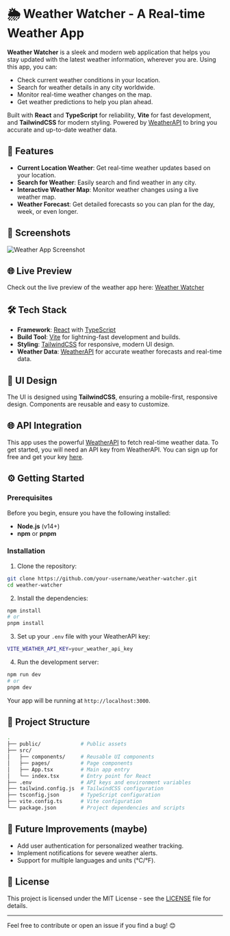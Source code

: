 

# 🌦️ Weather Watcher - A Real-time Weather App

**Weather Watcher** is a sleek and modern web application that helps you stay updated with the latest weather information, wherever you are. Using this app, you can:
- Check current weather conditions in your location.
- Search for weather details in any city worldwide.
- Monitor real-time weather changes on the map.
- Get weather predictions to help you plan ahead.

Built with **React** and **TypeScript** for reliability, **Vite** for fast development, and **TailwindCSS** for modern styling. Powered by [WeatherAPI](https://www.weatherapi.com/docs/) to bring you accurate and up-to-date weather data.

## 🚀 Features

- **Current Location Weather**: Get real-time weather updates based on your location.
- **Search for Weather**: Easily search and find weather in any city.
- **Interactive Weather Map**: Monitor weather changes using a live weather map.
- **Weather Forecast**: Get detailed forecasts so you can plan for the day, week, or even longer.

## 📸 Screenshots
![Weather App Screenshot](https://drive.google.com/uc?export=view&id=12ZzPbpwj81YaJeATwhrQd3o-ujrLTfr1)

## 🌐 Live Preview

Check out the live preview of the weather app here: [Weather Watcher](https://weather-web-two-alpha.vercel.app/)



## 🛠️ Tech Stack

- **Framework**: [React](https://reactjs.org/) with [TypeScript](https://www.typescriptlang.org/)
- **Build Tool**: [Vite](https://vitejs.dev/) for lightning-fast development and builds.
- **Styling**: [TailwindCSS](https://tailwindcss.com/) for responsive, modern UI design.
- **Weather Data**: [WeatherAPI](https://www.weatherapi.com/) for accurate weather forecasts and real-time data.

## 🎨 UI Design
The UI is designed using **TailwindCSS**, ensuring a mobile-first, responsive design. Components are reusable and easy to customize.

## 🌐 API Integration

This app uses the powerful [WeatherAPI](https://www.weatherapi.com/) to fetch real-time weather data. To get started, you will need an API key from WeatherAPI. You can sign up for free and get your key [here](https://www.weatherapi.com/signup.aspx).

## ⚙️ Getting Started

### Prerequisites

Before you begin, ensure you have the following installed:
- **Node.js** (v14+)
- **npm** or **pnpm**

### Installation

1. Clone the repository:

```bash
git clone https://github.com/your-username/weather-watcher.git
cd weather-watcher
```

2. Install the dependencies:

```bash
npm install
# or
pnpm install
```

3. Set up your `.env` file with your WeatherAPI key:

```bash
VITE_WEATHER_API_KEY=your_weather_api_key
```

4. Run the development server:

```bash
npm run dev
# or
pnpm dev
```

Your app will be running at `http://localhost:3000`.

## 📁 Project Structure

```bash
.
├── public/             # Public assets
├── src/
│   ├── components/     # Reusable UI components
│   ├── pages/          # Page components
│   ├── App.tsx         # Main app entry
│   └── index.tsx       # Entry point for React
├── .env                # API keys and environment variables
├── tailwind.config.js  # TailwindCSS configuration
├── tsconfig.json       # TypeScript configuration
├── vite.config.ts      # Vite configuration
└── package.json        # Project dependencies and scripts
```

## 🔮 Future Improvements (maybe)

- Add user authentication for personalized weather tracking.
- Implement notifications for severe weather alerts.
- Support for multiple languages and units (°C/°F).

## 📄 License

This project is licensed under the MIT License - see the [LICENSE](LICENSE) file for details.

---

Feel free to contribute or open an issue if you find a bug! 😊